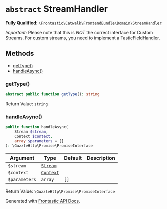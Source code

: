 # `abstract`  StreamHandler

**Fully Qualified**: [`\Frontastic\Catwalk\FrontendBundle\Domain\StreamHandler`](../../../../src/php/FrontendBundle/Domain/StreamHandler.php)

*Important:* Please note that this is *NOT* the correct interface for Custom
Streams. For custom streams, you need to implement a TasticFieldHandler.

## Methods

* [getType()](#gettype)
* [handleAsync()](#handleasync)

### getType()

```php
abstract public function getType(): string
```

Return Value: `string`

### handleAsync()

```php
public function handleAsync(
    Stream $stream,
    Context $context,
    array $parameters = []
): \GuzzleHttp\Promise\PromiseInterface
```

Argument|Type|Default|Description
--------|----|-------|-----------
`$stream`|[`Stream`](Stream.md)||
`$context`|[`Context`](../../ApiCoreBundle/Domain/Context.md)||
`$parameters`|`array`|`[]`|

Return Value: `\GuzzleHttp\Promise\PromiseInterface`

Generated with [Frontastic API Docs](https://github.com/FrontasticGmbH/apidocs).
